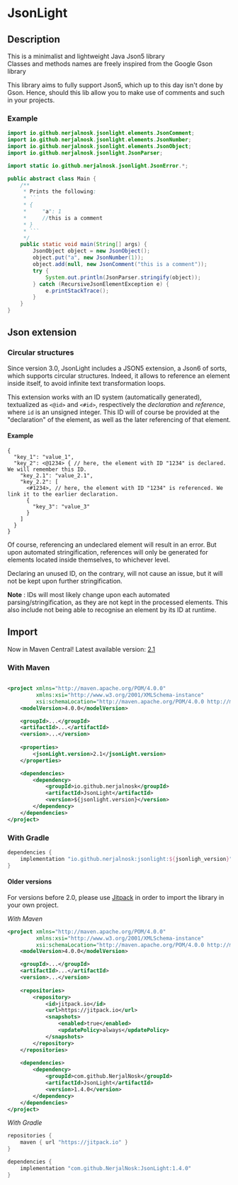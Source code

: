 # JsonLight

## Description

This is a minimalist and lightweight Java Json5 library<br>
Classes and methods names are freely inspired from the Google Gson library

This library aims to fully support Json5, which up to this day isn't
done by Gson. Hence, should this lib allow you to make use of comments
and such in your projects.

### Example

```java
import io.github.nerjalnosk.jsonlight.elements.JsonComment;
import io.github.nerjalnosk.jsonlight.elements.JsonNumber;
import io.github.nerjalnosk.jsonlight.elements.JsonObject;
import io.github.nerjalnosk.jsonlight.JsonParser;

import static io.github.nerjalnosk.jsonlight.JsonError.*;

public abstract class Main {
    /**
     * Prints the following:
     * ```
     * {
     *     "a": 1
     *     //this is a comment
     * }
     * ```
     */
    public static void main(String[] args) {
        JsonObject object = new JsonObject();
        object.put("a", new JsonNumber(1));
        object.add(null, new JsonComment("this is a comment"));
        try {
            System.out.println(JsonParser.stringify(object));
        } catch (RecursiveJsonElementException e) {
            e.printStackTrace();
        }
    }
}
```

## Json extension

### Circular structures

Since version 3.0, JsonLight includes a JSON5 extension, a Json6 of sorts, which supports circular structures.
Indeed, it allows to reference an element inside itself, to avoid infinite text transformation
loops.

This extension works with an ID system (automatically generated), textualized as `<@id>`
and `<#id>`, respectively the *declaration* and *reference*, where `id` is an unsigned integer.
This ID  will of course be provided at the "declaration" of the element, as well as the later
referencing of that element.

#### Example

```
{
  "key_1": "value_1",
  "key_2": <@1234> { // here, the element with ID "1234" is declared. We will remember this ID.
    "key_2.1": "value_2.1",
    "key_2.2": [
      <#1234>, // here, the element with ID "1234" is referenced. We link it to the earlier declaration.
      {
        "key_3": "value_3"
      }
    ]
  }
}
```

Of course, referencing an undeclared element will result in an error. But upon automated stringification,
references will only be generated for elements located inside themselves, to whichever level.

Declaring an unused ID, on the contrary, will not cause an issue, but it will not be kept upon
further stringification.

__Note__ : IDs will most likely change upon each automated parsing/stringification, as they are
not kept in the processed elements. This also include not being able to recognise an element by
its ID at runtime.

## Import

Now in Maven Central! Latest available version: 
[2.1](https://mvnrepository.com/artifact/io.github.nerjalnosk/JsonLight/2.1)

### With Maven

```xml

<project xmlns="http://maven.apache.org/POM/4.0.0"
         xmlns:xsi="http://www.w3.org/2001/XMLSchema-instance"
         xsi:schemaLocation="http://maven.apache.org/POM/4.0.0 http://maven.apache.org/maven-v4_0_0.xsd">
    <modelVersion>4.0.0</modelVersion>

    <groupId>...</groupId>
    <artifactId>...</artifactId>
    <version>...</version>
    
    <properties>
        <jsonLight.version>2.1</jsonLight.version>
    </properties>

    <dependencies>
        <dependency>
            <groupId>io.github.nerjalnosk</groupId>
            <artifactId>JsonLight</artifactId>
            <version>${jsonlight.version}</version>
        </dependency>
    </dependencies>
</project>
```

### With Gradle

```groovy
dependencies {
    implementation "io.github.nerjalnosk:jsonlight:${jsonligh_version}"
}
```

#### Older versions

For versions before 2.0, please use [Jitpack](https://jitpack.io) in
order to import the library in your own project.

_With Maven_

```xml
<project xmlns="http://maven.apache.org/POM/4.0.0"
         xmlns:xsi="http://www.w3.org/2001/XMLSchema-instance"
         xsi:schemaLocation="http://maven.apache.org/POM/4.0.0 http://maven.apache.org/xsd/maven-4.0.0.xsd">
    <modelVersion>4.0.0</modelVersion>

    <groupId>...</groupId>
    <artifactId>...</artifactId>
    <version>...</version>
    
    <repositories>
        <repository>
            <id>jitpack.io</id>
            <url>https://jitpack.io</url>
            <snapshots>
                <enabled>true</enabled>
                <updatePolicy>always</updatePolicy>
            </snapshots>
        </repository>
    </repositories>
    
    <dependencies>
        <dependency>
            <groupId>com.github.NerjalNosk</groupId>
            <artifactId>JsonLight</artifactId>
            <version>1.4.0</version>
        </dependency>
    </dependencies>
</project>
```

_With Gradle_

```groovy
repositories {
    maven { url "https://jitpack.io" }
}

dependencies {
    implementation "com.github.NerjalNosk:JsonLight:1.4.0"
}
```